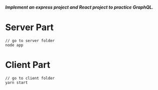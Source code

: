 ***Implement an express project and React project to practice GraphQL.***

# Server Part
```
// go to server folder
node app
```

# Client Part
```
// go to client folder
yarn start
```
